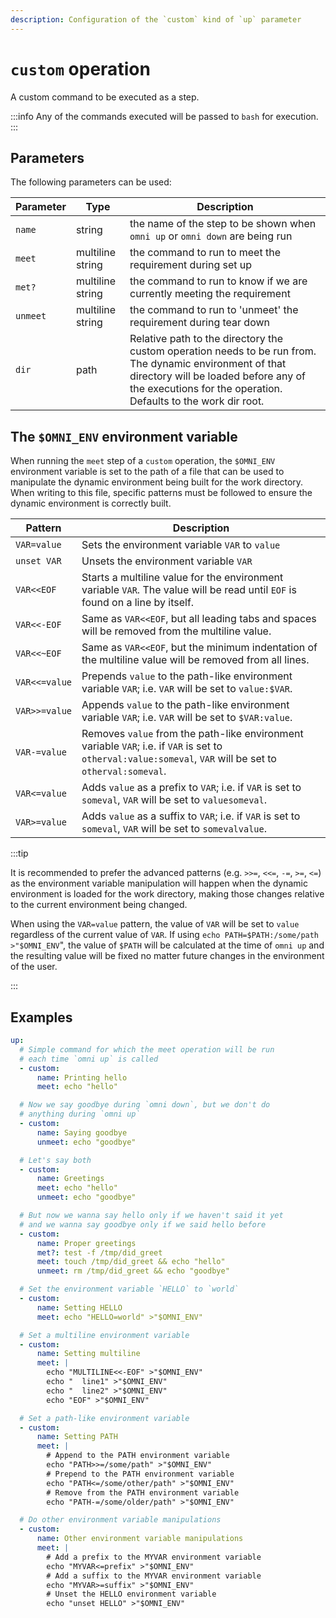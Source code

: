 ```yaml
---
description: Configuration of the `custom` kind of `up` parameter
---
```


# `custom` operation

A custom command to be executed as a step.

:::info
Any of the commands executed will be passed to `bash` for execution.
:::

## Parameters

The following parameters can be used:

| Parameter        | Type      | Description                                           |
|------------------|-----------|-------------------------------------------------------|
| `name` | string | the name of the step to be shown when `omni up` or `omni down` are being run |
| `meet` | multiline string | the command to run to meet the requirement during set up |
| `met?` | multiline string | the command to run to know if we are currently meeting the requirement |
| `unmeet` | multiline string | the command to run to 'unmeet' the requirement during tear down |
| `dir` | path | Relative path to the directory the custom operation needs to be run from. The dynamic environment of that directory will be loaded before any of the executions for the operation. Defaults to the work dir root. |

## The `$OMNI_ENV` environment variable

When running the `meet` step of a `custom` operation, the `$OMNI_ENV` environment variable is set to the path of a file that can be used to manipulate the dynamic environment being built for the work directory. When writing to this file, specific patterns must be followed to ensure the dynamic environment is correctly built.

| Pattern | Description |
|---------|-------------|
| `VAR=value` | Sets the environment variable `VAR` to `value` |
| `unset VAR` | Unsets the environment variable `VAR` |
| `VAR<<EOF` | Starts a multiline value for the environment variable `VAR`. The value will be read until `EOF` is found on a line by itself. |
| `VAR<<-EOF` | Same as `VAR<<EOF`, but all leading tabs and spaces will be removed from the multiline value. |
| `VAR<<~EOF` | Same as `VAR<<EOF`, but the minimum indentation of the multiline value will be removed from all lines. |
| `VAR<<=value` | Prepends `value` to the path-like environment variable `VAR`; i.e. `VAR` will be set to `value:$VAR`. |
| `VAR>>=value` | Appends `value` to the path-like environment variable `VAR`; i.e. `VAR` will be set to `$VAR:value`. |
| `VAR-=value` | Removes `value` from the path-like environment variable `VAR`; i.e. if `VAR` is set to `otherval:value:someval`, `VAR` will be set to `otherval:someval`. |
| `VAR<=value` | Adds `value` as a prefix to `VAR`; i.e. if `VAR` is set to `someval`, `VAR` will be set to `valuesomeval`. |
| `VAR>=value` | Adds `value` as a suffix to `VAR`; i.e. if `VAR` is set to `someval`, `VAR` will be set to `somevalvalue`. |

:::tip

It is recommended to prefer the advanced patterns (e.g. `>>=`, `<<=`, `-=`, `>=`, `<=`) as the environment variable manipulation will happen when the dynamic environment is loaded for the work directory, making those changes relative to the current environment being changed.

When using the `VAR=value` pattern, the value of `VAR` will be set to `value` regardless of the current value of `VAR`. If using `echo PATH=$PATH:/some/path >"$OMNI_ENV`", the value of `$PATH` will be calculated at the time of `omni up` and the resulting value will be fixed no matter future changes in the environment of the user.

:::

## Examples

```yaml
up:
  # Simple command for which the meet operation will be run
  # each time `omni up` is called
  - custom:
      name: Printing hello
      meet: echo "hello"

  # Now we say goodbye during `omni down`, but we don't do
  # anything during `omni up`
  - custom:
      name: Saying goodbye
      unmeet: echo "goodbye"

  # Let's say both
  - custom:
      name: Greetings
      meet: echo "hello"
      unmeet: echo "goodbye"

  # But now we wanna say hello only if we haven't said it yet
  # and we wanna say goodbye only if we said hello before
  - custom:
      name: Proper greetings
      met?: test -f /tmp/did_greet
      meet: touch /tmp/did_greet && echo "hello"
      unmeet: rm /tmp/did_greet && echo "goodbye"

  # Set the environment variable `HELLO` to `world`
  - custom:
      name: Setting HELLO
      meet: echo "HELLO=world" >"$OMNI_ENV"

  # Set a multiline environment variable
  - custom:
      name: Setting multiline
      meet: |
        echo "MULTILINE<<-EOF" >"$OMNI_ENV"
        echo "  line1" >"$OMNI_ENV"
        echo "  line2" >"$OMNI_ENV"
        echo "EOF" >"$OMNI_ENV"

  # Set a path-like environment variable
  - custom:
      name: Setting PATH
      meet: |
        # Append to the PATH environment variable
        echo "PATH>>=/some/path" >"$OMNI_ENV"
        # Prepend to the PATH environment variable
        echo "PATH<=/some/other/path" >"$OMNI_ENV"
        # Remove from the PATH environment variable
        echo "PATH-=/some/older/path" >"$OMNI_ENV"

  # Do other environment variable manipulations
  - custom:
      name: Other environment variable manipulations
      meet: |
        # Add a prefix to the MYVAR environment variable
        echo "MYVAR<=prefix" >"$OMNI_ENV"
        # Add a suffix to the MYVAR environment variable
        echo "MYVAR>=suffix" >"$OMNI_ENV"
        # Unset the HELLO environment variable
        echo "unset HELLO" >"$OMNI_ENV"
```
